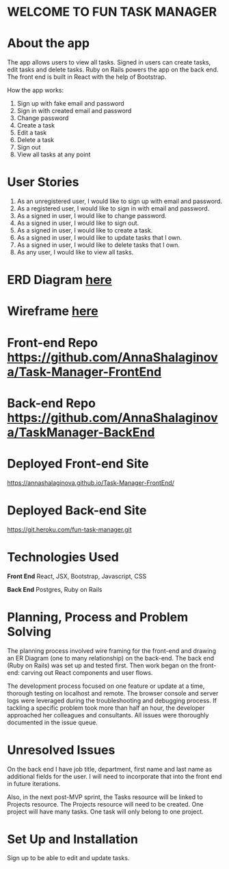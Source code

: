 
# WELCOME TO FUN TASK MANAGER

# About the app

The app allows users to view all tasks. Signed in users can create tasks, edit tasks and delete tasks. Ruby on Rails powers the app on the back end. The front end is built in React with the help of Bootstrap.

How the app works:

 1. Sign up with fake email and password
 2. Sign in with created email and password
 3. Change password
 4. Create a task
 5. Edit a task
 6. Delete a task
 7. Sign out
 8. View all tasks at any point

# User Stories

 1. As an unregistered user, I would like to sign up with email and password.
 2. As a registered user, I would like to sign in with email and password.
 3. As a signed in user, I would like to change password.
 4. As a signed in user, I would like to sign out.
 5. As a signed in user, I would like to create a task.
 6. As a signed in user, I would like to update tasks that I own.
 7. As a signed in user, I would like to delete tasks that I own.
 8. As any user, I would like to view all tasks.

# ERD Diagram [here](https://drive.google.com/file/d/1IgkqNm8ascZDetzq0V2oO9RfljGVpN1Q/view)

# Wireframe [here](https://drive.google.com/file/d/1x9DtJ74TjZMbjc9DE9rHHxAIK7LZu1j7/view)

# Front-end Repo https://github.com/AnnaShalaginova/Task-Manager-FrontEnd

# Back-end Repo https://github.com/AnnaShalaginova/TaskManager-BackEnd

# Deployed Front-end Site 
https://annashalaginova.github.io/Task-Manager-FrontEnd/

# Deployed Back-end Site
https://git.heroku.com/fun-task-manager.git

# Technologies Used

**Front End** React, JSX, Bootstrap, Javascript, CSS 

**Back End** Postgres, Ruby on Rails

# Planning, Process and Problem Solving

The planning process involved wire framing for the front-end and drawing an ER Diagram (one to many relationship) on the back-end. The back end (Ruby on Rails) was set up and tested first. Then work began on the front-end: carving out React components and user flows. 

The development process focused on one feature or update at a time, thorough testing on localhost and remote. The browser console and server logs were leveraged during the troubleshooting and debugging process. If tackling a specific problem took more than half an hour, the developer approached her colleagues and consultants. All issues were thoroughly documented in the issue queue. 

# Unresolved Issues

On the back end I have job title, department, first name and last name as additional fields for the user. I will need to incorporate that into the front end in future iterations.

Also, in the next post-MVP sprint, the Tasks resource will be linked to Projects resource. The Projects resource will need to be created. One project will have many tasks. One task will only belong to one project. 

# Set Up and Installation

Sign up to be able to edit and update tasks.
